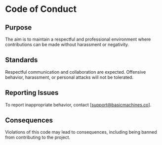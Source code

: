 # Code of Conduct

## Purpose

The aim is to maintain a respectful and professional environment where contributions can be made without harassment or
negativity.

## Standards

Respectful communication and collaboration are expected. Offensive behavior, harassment, or personal attacks will not be
tolerated.

## Reporting Issues

To report inappropriate behavior, contact [support@basicmachines.co].

## Consequences

Violations of this code may lead to consequences, including being banned from contributing to the project.
